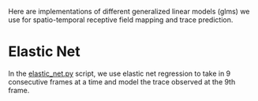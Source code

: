 Here are implementations of different generalized linear models (glms) we use for spatio-temporal receptive field mapping and trace prediction. 

# Elastic Net 
In the [elastic_net.py](https://github.com/MichaelTeti/NEMO/blob/main/experiments/glms/elastic_net.py) script, we use elastic net regression to take in
9 consecutive frames at a time and model the trace observed at the 9th frame. 
